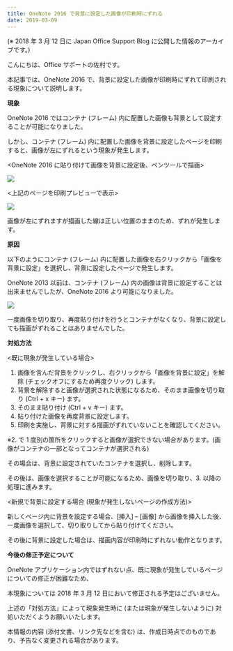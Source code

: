 ```yaml
---
title: OneNote 2016 で背景に設定した画像が印刷時にずれる
date: 2019-03-09
---
```


(※ 2018 年 3 月 12 日に Japan Office Support Blog に公開した情報のアーカイブです。)

こんにちは、Office サポートの佐村です。  

本記事では、OneNote 2016 で、背景に設定した画像が印刷時にずれて印刷される現象について説明します。

  

**現象**  

OneNote 2016 ではコンテナ (フレーム) 内に配置した画像も背景として設定することが可能になりました。  

しかし、コンテナ (フレーム) 内に配置した画像を背景に設定したページを印刷すると、画像が左にずれるという現象が発生します。  

  

<OneNote 2016 に貼り付けて画像を背景に設定後、ペンツールで描画\>  

![](image1.png)

  

<上記のページを印刷プレビューで表示\>

![](image2.png)  
  
画像が左にずれますが描画した線は正しい位置のままのため、ずれが発生します。  

  

**原因**  

以下のようにコンテナ (フレーム) 内に配置した画像を右クリックから「画像を背景に設定」を選択し、背景に設定したページで発生します。  

OneNote 2013 以前は、コンテナ (フレーム) 内の画像は背景に設定することは出来ませんでしたが、OneNote 2016 より可能になりました。

![](image3.png)  
  

一度画像を切り取り、再度貼り付けを行うとコンテナがなくなり、背景に設定しても描画がずれることはありませんでした。

  

**対処方法**  

<既に現象が発生している場合\>  

1.  画像を含んだ背景をクリックし、右クリックから「画像を背景に設定」を解除 (チェックオフにするため再度クリック) します。
2.  背景を解除すると画像が選択された状態になるため、そのまま画像を切り取り (Ctrl + x キー) ます。
3.  そのまま貼り付け (Ctrl + v キー) ます。
4.  貼り付けた画像を再度背景に設定します。
5.  印刷を実施し、背景に対する描画がずれていないことを確認してください。

  

※2\. で 1 度別の箇所をクリックすると画像が選択できない場合があります。(画像がコンテナの一部となってコンテナが選択される)  

その場合は、背景に設定されていたコンテナを選択し、削除します。  

その後は、画像を選択することが可能になるため、画像を切り取り、3\. 以降の処理に進みます。

  

<新規で背景に設定する場合 (現象が発生しないページの作成方法)>  

新しくページ内に背景を設定する場合、\[挿入\] – \[画像\] から画像を挿入した後、一度画像を選択して、切り取りしてから貼り付けてください。  

その後に背景に設定した場合は、描画内容が印刷時にずれない動作となります。

  
  

**今後の修正予定について**  

OneNote アプリケーション内ではずれない点、既に現象が発生しているページについての修正が困難なため、  

本現象については 2018 年 3 月 12 日において修正される予定はございません。  

上述の「対処方法」によって現象発生時に (または現象が発生しないように) 対処いただくようお願いいたします。  

  

本情報の内容 (添付文書、リンク先などを含む) は、作成日時点でのものであり、予告なく変更される場合があります。